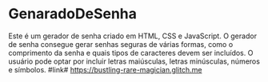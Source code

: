 # GenaradoDeSenha
Este é um gerador de senha criado em HTML, CSS e JavaScript. O gerador de senha consegue gerar senhas seguras de várias formas, como o comprimento da senha e quais tipos de caracteres devem ser incluídos. O usuário pode optar por incluir letras maiúsculas, letras minúsculas, números e símbolos.
#link#
https://bustling-rare-magician.glitch.me
